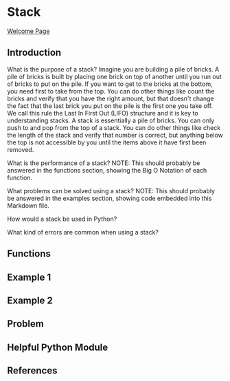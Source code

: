 # Stack

[Welcome Page](https://github.com/Morthais/data_structure_final/blob/main/0-welcome.md)

## Introduction

What is the purpose of a stack? Imagine you are building a pile of bricks. A pile of bricks is built by placing one brick on top of another until you run out of bricks to put on the pile. If you want to get to the bricks at the bottom, you need first to take from the top. You can do other things like count the bricks and verify that you have the right amount, but that doesn't change the fact that the last brick you put on the pile is the first one you take off. We call this rule the Last In First Out (LIFO) structure and it is key to understanding stacks. A stack is essentially a pile of bricks. You can only push to and pop from the top of a stack. You can do other things like check the length of the stack and verify that number is correct, but anything below the top is not accessible by you until the items above it have first been removed. 

What is the performance of a stack? NOTE: This should probably be answered in the functions section, showing the Big O Notation of each function.

What problems can be solved using a stack? NOTE: This should probably be answered in the examples section, showing code embedded into this Markdown file.

How would a stack be used in Python?

What kind of errors are common when using a stack?

## Functions

## Example 1

## Example 2

## Problem

## Helpful Python Module

## References
